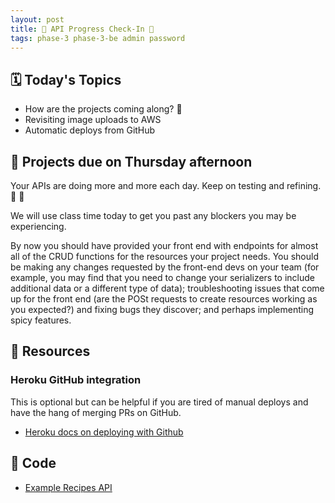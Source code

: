 ```yaml
---
layout: post
title: 🐻 API Progress Check-In 🐻
tags: phase-3 phase-3-be admin password
---
```


## 🗓️ Today's Topics

- How are the projects coming along? 👀
- Revisiting image uploads to AWS
- Automatic deploys from GitHub

## 🎯 Projects due on Thursday afternoon

Your APIs are doing more and more each day. Keep on testing and refining. 💪 🚀

We will use class time today to get you past any blockers you may be experiencing.

By now you should have provided your front end with endpoints for almost all of the CRUD functions for the resources your project needs. You should be making any changes requested by the front-end devs on your team (for example, you may find that you need to change your serializers to include additional data or a different type of data); troubleshooting issues that come up for the front end (are the POSt requests to create resources working as you expected?) and fixing bugs they discover; and perhaps implementing spicy features.

## 🔖 Resources

### Heroku GitHub integration

This is optional but can be helpful if you are tired of manual deploys and have the hang of merging PRs on GitHub.

- [Heroku docs on deploying with Github](https://devcenter.heroku.com/articles/github-integration)

## 👾 Code

- [Example Recipes API](https://github.com/Momentum-Team-14/example-django-recipes)
